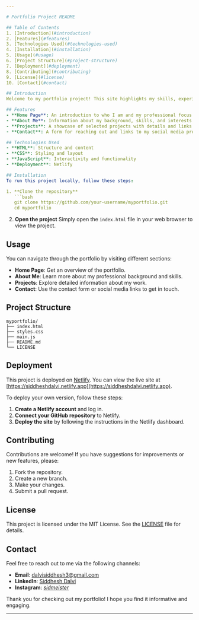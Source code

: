 ```yaml
---

# Portfolio Project README

## Table of Contents
1. [Introduction](#introduction)
2. [Features](#features)
3. [Technologies Used](#technologies-used)
4. [Installation](#installation)
5. [Usage](#usage)
6. [Project Structure](#project-structure)
7. [Deployment](#deployment)
8. [Contributing](#contributing)
9. [License](#license)
10. [Contact](#contact)

## Introduction
Welcome to my portfolio project! This site highlights my skills, experiences, and projects through a clean, modern interface. It is designed to be visually engaging and responsive on various devices, providing an overview of my professional background and expertise.

## Features
- **Home Page**: An introduction to who I am and my professional focus.
- **About Me**: Information about my background, skills, and interests.
- **Projects**: A showcase of selected projects with details and links.
- **Contact**: A form for reaching out and links to my social media profiles.

## Technologies Used
- **HTML**: Structure and content
- **CSS**: Styling and layout
- **JavaScript**: Interactivity and functionality
- **Deployment**: Netlify

## Installation
To run this project locally, follow these steps:

1. **Clone the repository**
   ```bash
   git clone https://github.com/your-username/myportfolio.git
   cd myportfolio
   ```

2. **Open the project**
   Simply open the `index.html` file in your web browser to view the project.

## Usage
You can navigate through the portfolio by visiting different sections:

- **Home Page**: Get an overview of the portfolio.
- **About Me**: Learn more about my professional background and skills.
- **Projects**: Explore detailed information about my work.
- **Contact**: Use the contact form or social media links to get in touch.

## Project Structure
```
myportfolio/
├── index.html
├── styles.css
├── main.js
├── README.md
└── LICENSE
```

## Deployment
This project is deployed on [Netlify](https://www.netlify.com/). You can view the live site at [https://siddheshdalvi.netlify.app](https://siddheshdalvi.netlify.app). 

To deploy your own version, follow these steps:

1. **Create a Netlify account** and log in.
2. **Connect your GitHub repository** to Netlify.
3. **Deploy the site** by following the instructions in the Netlify dashboard.

## Contributing
Contributions are welcome! If you have suggestions for improvements or new features, please:

1. Fork the repository.
2. Create a new branch.
3. Make your changes.
4. Submit a pull request.

## License
This project is licensed under the MIT License. See the [LICENSE](LICENSE) file for details.

## Contact
Feel free to reach out to me via the following channels:

- **Email**: dalvisiddhesh3@gmail.com
- **LinkedIn**: [Siddhesh Dalvi](https://www.linkedin.com/in/siddheshdalvi22)
- **Instagram**: [_sidmeister_](https://www.instagram.com/_sidmeister_/)

Thank you for checking out my portfolio! I hope you find it informative and engaging.

--- 
```

